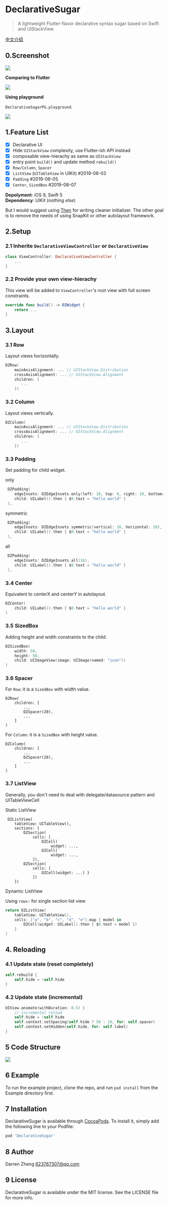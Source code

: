 # DeclarativeSugar

> A lightweight Flutter-flavor declarative syntax sugar based on Swift and UIStackView

[中文介绍](https://juejin.im/post/5d47ec49e51d45620b21c35c)

## 0.Screenshot

![](screenshot.png)

**Comparing to Flutter**

![](2019-08-07-11-26-37.png)

**Using playground**

`DeclarativeSugarPG.playground`.

![](2019-08-07-11-38-04.png)

## 1.Feature List

- [x] Declarative UI
- [x] Hide `UIStackView` complexity, use Flutter-ish API instead
- [x] composable view-hierachy as same as `UIStackView`
- [x] entry point `build()` and update method `rebuild()`   
- [x] `Row/Column`, `Spacer` 
- [x] `ListView` (`UITableView` in UIKit) #2019-08-03
- [x] `Padding` #2019-08-05
- [x] `Center`, `SizedBox` #2019-08-07

**Depolyment**: iOS 9, Swift 5  
**Dependency**: UIKit (*nothing else*)  

But I would suggest using [Then](https://github.com/devxoul/Then) for writing cleaner initializer.
The other goal is to remove the needs of using SnapKit or other autolayout framework.

## 2.Setup

### 2.1 Inherite `DeclarativeViewController` or `DeclarativeView`

``` swift
class ViewController: DeclarativeViewController {
    ...
}
```

### 2.2 Provide your own view-hierachy

This view will be added to `ViewController`'s root view with full screen constraints.

``` swift
override func build() -> DZWidget {
    return ...
}
```

## 3.Layout

### 3.1 Row

Layout views horizontally.

``` swift
DZRow(
    mainAxisAlignment: ... // UIStackView.Distribution
    crossAxisAlignment: ... // UIStackView.Alignment
    children: [
       ...
    ])
```

### 3.2 Column

Layout views vertically.

``` swift
DZColumn(
    mainAxisAlignment: ... // UIStackView.Distribution
    crossAxisAlignment: ... // UIStackView.Alignment
    children: [
       ...
    ])
```

### 3.3 Padding

Set padding for child widget.

only

``` swift
 DZPadding(
    edgeInsets: DZEdgeInsets.only(left: 10, top: 8, right: 10, bottom: 8),
    child: UILabel().then { $0.text = "hello world" }
 ),
```

symmetric

``` swift
 DZPadding(
    edgeInsets: DZEdgeInsets.symmetric(vertical: 10, horizontal: 20),
    child: UILabel().then { $0.text = "hello world" }
 ),
```

all

``` swift
 DZPadding(
    edgeInsets: DZEdgeInsets.all(16),
    child: UILabel().then { $0.text = "hello world" }
 ),
```

### 3.4 Center

Equivalent to centerX and centerY in autolayout.

``` swift
DZCenter(
    child: UILabel().then { $0.text = "hello world" }
)
```

### 3.5 SizedBox

Adding height and width constraints to the child.

``` swift
DZSizedBox(
    width: 50, 
    height: 50, 
    child: UIImageView(image: UIImage(named: "icon"))
)
```

### 3.6 Spacer

For `Row`: it is a `SizedBox` with width value.

```
DZRow(
    children: [
        ...
        DZSpacer(20), 
        ...
    ]
)
```

For `Column`: it is a `SizedBox` with height value.

```
DZColumn(
    children: [
        ...
        DZSpacer(20), 
        ...
    ]
)
```

### 3.7 ListView

Generally, you don't need to deal with delegate/datasource pattern and UITableViewCell

Static ListView

```
 DZListView(
    tableView: UITableView(),
    sections: [
        DZSection(
            cells: [
                DZCell(
                    widget: ...,
                DZCell(
                    widget: ...,
            ]),
        DZSection(
            cells: [
                DZCell(widget: ...) }
            ])
    ])
```

Dynamic ListView

Using `rows:` for single section list view

``` swift
return DZListView(
    tableView: UITableView(),
    cells: ["a", "b", "c", "d", "e"].map { model in 
        DZCell(widget: UILabel().then { $0.text = model })
    }
)
```

## 4. Reloading

### 4.1 Update state (reset completely)

``` swift
self.rebuild {
    self.hide = !self.hide
}
```

### 4.2 Update state (incremental)

``` swift
UIView.animate(withDuration: 0.5) {
    // incremental reload
    self.hide = !self.hide
    self.context.setSpacing(self.hide ? 50 : 10, for: self.spacer)
    self.context.setHidden(self.hide, for: self.label)
}
```

## 5 Code Structure

![](2019-08-07-08-47-54.png)

## 6 Example

To run the example project, clone the repo, and run `pod install` from the Example directory first.

## 7 Installation

DeclarativeSugar is available through [CocoaPods](https://cocoapods.org). To install
it, simply add the following line to your Podfile:

```ruby
pod 'DeclarativeSugar'
```

## 8 Author

Darren Zheng 623767307@qq.com

## 9 License

DeclarativeSugar is available under the MIT license. See the LICENSE file for more info.
